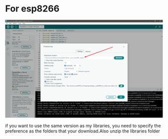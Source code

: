 # For esp8266

![My Image](../pics/settings.png)
<p/> if you want to use the same version as my libraries, you need to specify the preference as the folders that your download.Also unzip the libraries folder

